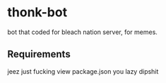 # thonk-bot

bot that coded for bleach nation server, for memes.

## Requirements
jeez just fucking view package.json you lazy dipshit
